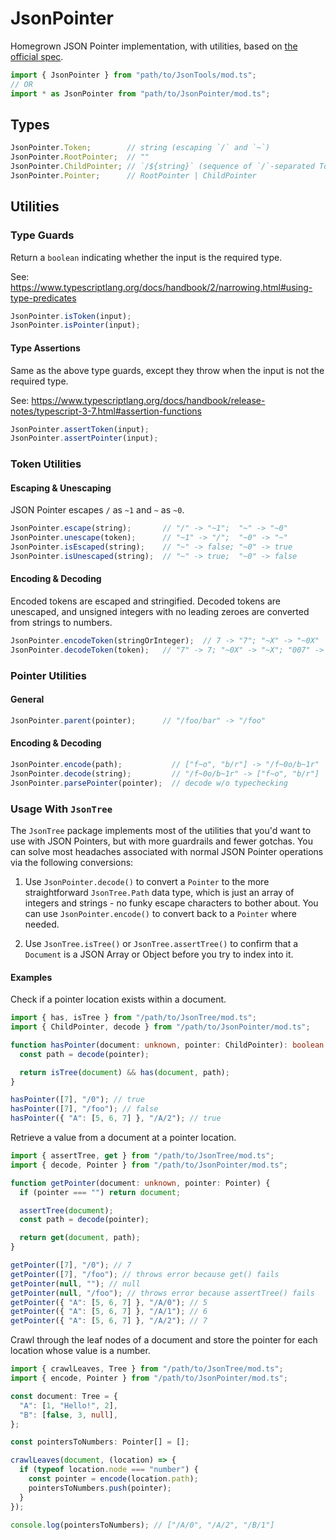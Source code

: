 # JsonPointer

Homegrown JSON Pointer implementation, with utilities, based on
[the official spec](https://datatracker.ietf.org/doc/html/rfc6901).

```ts
import { JsonPointer } from "path/to/JsonTools/mod.ts";
// OR
import * as JsonPointer from "path/to/JsonPointer/mod.ts";
```

## Types

<!-- deno-fmt-ignore -->
```ts
JsonPointer.Token;        // string (escaping `/` and `~`)
JsonPointer.RootPointer;  // ""
JsonPointer.ChildPointer; // `/${string}` (sequence of `/`-separated Tokens)
JsonPointer.Pointer;      // RootPointer | ChildPointer
```

## Utilities

### Type Guards

Return a `boolean` indicating whether the input is the required type.

See:
https://www.typescriptlang.org/docs/handbook/2/narrowing.html#using-type-predicates

```ts
JsonPointer.isToken(input);
JsonPointer.isPointer(input);
```

#### Type Assertions

Same as the above type guards, except they throw when the input is not the
required type.

See:
https://www.typescriptlang.org/docs/handbook/release-notes/typescript-3-7.html#assertion-functions

```ts
JsonPointer.assertToken(input);
JsonPointer.assertPointer(input);
```

### Token Utilities

#### Escaping & Unescaping

JSON Pointer escapes `/` as `~1` and `~` as `~0`.

<!-- deno-fmt-ignore -->
```ts
JsonPointer.escape(string);       // "/" -> "~1";  "~" -> "~0"
JsonPointer.unescape(token);      // "~1" -> "/";  "~0" -> "~"
JsonPointer.isEscaped(string);    // "~" -> false; "~0" -> true
JsonPointer.isUnescaped(string);  // "~" -> true;  "~0" -> false
```

#### Encoding & Decoding

Encoded tokens are escaped and stringified. Decoded tokens are unescaped, and
unsigned integers with no leading zeroes are converted from strings to numbers.

<!-- deno-fmt-ignore -->
```ts
JsonPointer.encodeToken(stringOrInteger);  // 7 -> "7"; "~X" -> "~0X"
JsonPointer.decodeToken(token);   // "7" -> 7; "~0X" -> "~X"; "007" -> "007"
```

### Pointer Utilities

#### General

<!-- deno-fmt-ignore -->
```ts
JsonPointer.parent(pointer);      // "/foo/bar" -> "/foo"
```

#### Encoding & Decoding

<!-- deno-fmt-ignore -->
```ts
JsonPointer.encode(path);           // ["f~o", "b/r"] -> "/f~0o/b~1r"
JsonPointer.decode(string);         // "/f~0o/b~1r" -> ["f~o", "b/r"]
JsonPointer.parsePointer(pointer);  // decode w/o typechecking
```

### Usage With `JsonTree`

The `JsonTree` package implements most of the utilities that you'd want to use
with JSON Pointers, but with more guardrails and fewer gotchas. You can solve
most headaches associated with normal JSON Pointer operations via the following
conversions:

1. Use `JsonPointer.decode()` to convert a `Pointer` to the more straightforward
   `JsonTree.Path` data type, which is just an array of integers and strings -
   no funky escape characters to bother about. You can use
   `JsonPointer.encode()` to convert back to a `Pointer` where needed.

2. Use `JsonTree.isTree()` or `JsonTree.assertTree()` to confirm that a
   `Document` is a JSON Array or Object before you try to index into it.

#### Examples

Check if a pointer location exists within a document.

```ts
import { has, isTree } from "/path/to/JsonTree/mod.ts";
import { ChildPointer, decode } from "/path/to/JsonPointer/mod.ts";

function hasPointer(document: unknown, pointer: ChildPointer): boolean {
  const path = decode(pointer);

  return isTree(document) && has(document, path);
}

hasPointer([7], "/0"); // true
hasPointer([7], "/foo"); // false
hasPointer({ "A": [5, 6, 7] }, "/A/2"); // true
```

Retrieve a value from a document at a pointer location.

```ts
import { assertTree, get } from "/path/to/JsonTree/mod.ts";
import { decode, Pointer } from "/path/to/JsonPointer/mod.ts";

function getPointer(document: unknown, pointer: Pointer) {
  if (pointer === "") return document;

  assertTree(document);
  const path = decode(pointer);

  return get(document, path);
}

getPointer([7], "/0"); // 7
getPointer([7], "/foo"); // throws error because get() fails
getPointer(null, ""); // null
getPointer(null, "/foo"); // throws error because assertTree() fails
getPointer({ "A": [5, 6, 7] }, "/A/0"); // 5
getPointer({ "A": [5, 6, 7] }, "/A/1"); // 6
getPointer({ "A": [5, 6, 7] }, "/A/2"); // 7
```

Crawl through the leaf nodes of a document and store the pointer for each
location whose value is a number.

```ts
import { crawlLeaves, Tree } from "/path/to/JsonTree/mod.ts";
import { encode, Pointer } from "/path/to/JsonPointer/mod.ts";

const document: Tree = {
  "A": [1, "Hello!", 2],
  "B": [false, 3, null],
};

const pointersToNumbers: Pointer[] = [];

crawlLeaves(document, (location) => {
  if (typeof location.node === "number") {
    const pointer = encode(location.path);
    pointersToNumbers.push(pointer);
  }
});

console.log(pointersToNumbers); // ["/A/0", "/A/2", "/B/1"]
```
